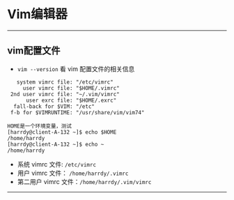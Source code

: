 # Vim编辑器

***
## vim配置文件
* `vim --version` 看 vim 配置文件的相关信息
```
   system vimrc file: "/etc/vimrc"
     user vimrc file: "$HOME/.vimrc"
 2nd user vimrc file: "~/.vim/vimrc"
      user exrc file: "$HOME/.exrc"
  fall-back for $VIM: "/etc"
 f-b for $VIMRUNTIME: "/usr/share/vim/vim74"
```
```
HOME是一个环境变量，测试
[harrdy@client-A-132 ~]$ echo $HOME
/home/harrdy
[harrdy@client-A-132 ~]$ echo ~
/home/harrdy
```
* 系统 vimrc 文件:   `/etc/vimrc`
* 用户 vimrc 文件：  `/home/harrdy/.vimrc`
* 第二用户 vimrc 文件：`/home/harrdy/.vim/vimrc`

***
##

